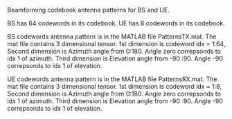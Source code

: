 Beamforming codebook antenna patterns for BS and UE.

BS has 64 codewords in its codebook. UE has 8 codewords in its codebook.

BS codewords antenna pattern is in the MATLAB file PatternsTX.mat. The mat file contains 3 dimensional tensor. 1st dimension is codeword idx = 1:64, Second dimension is Azimuth angle from 0:180. Angle zero correpsonds to idx 1 of azimuth. Third dimension is Elevation angle from -90 :90. Angle -90 correpsonds to idx 1 of elevation.


UE codewords antenna pattern is in the MATLAB file PatternsRX.mat.  The mat file contains 3 dimensional tensor. 1st dimension is codeword idx = 1:8, Second dimension is Azimuth angle from 0:180. Angle zero correpsonds to idx 1 of azimuth. Third dimension is Elevation angle from -90 :90. Angle -90 correpsonds to idx 1 of elevation.
